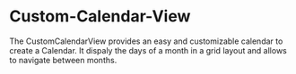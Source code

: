 # Custom-Calendar-View
The CustomCalendarView provides an easy and customizable calendar to create a Calendar. It dispaly the days of a month in a grid layout and allows to navigate between months.

